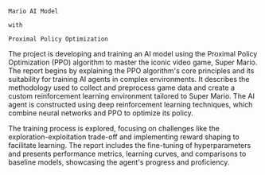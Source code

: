                                                                                                   Mario AI Model 
                                                                                                      with
                                                                                           Proximal Policy Optimization

                                                                                           
The project is developing and training an AI model using the Proximal Policy Optimization (PPO) algorithm to master the iconic video game, 
Super Mario. The report begins by explaining the PPO algorithm's core principles and its suitability for training AI agents in complex environments.
It describes the methodology used to collect and preprocess game data and create a custom reinforcement learning environment tailored to Super Mario. 
The AI agent is constructed using deep reinforcement learning techniques, which combine neural networks and PPO to optimize its policy.

The training process is explored, focusing on challenges like the exploration-exploitation trade-off and implementing reward shaping to facilitate learning. 
The report includes the fine-tuning of hyperparameters and presents performance metrics, learning curves, and comparisons to baseline models, showcasing the agent's progress and proficiency.

